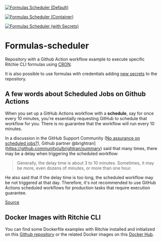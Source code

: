 [![Formulas Scheduler (Default)](https://github.com/GuillaumeFalourd/formulas-scheduler/actions/workflows/formulas-scheduler.yml/badge.svg)](https://github.com/GuillaumeFalourd/formulas-scheduler/actions/workflows/formulas-scheduler.yml)

[![Formulas Scheduler (Container)](https://github.com/GuillaumeFalourd/formulas-scheduler/actions/workflows/formulas-scheduler-container.yml/badge.svg)](https://github.com/GuillaumeFalourd/formulas-scheduler/actions/workflows/formulas-scheduler-container.yml)

[![Formulas Scheduler (with Secrets)](https://github.com/GuillaumeFalourd/ritchie-formulas-scheduler-demo/actions/workflows/formulas-scheduler-secrets.yml/badge.svg)](https://github.com/GuillaumeFalourd/ritchie-formulas-scheduler-demo/actions/workflows/formulas-scheduler-secrets.yml)

# Formulas-scheduler

Repository with a Github Action workflow example to execute specific Ritchie CLI formulas using [CRON](https://crontab.guru/#*_*_*_*_*).

It is also possible to use formulas with credentials adding [new secrets](https://docs.github.com/pt/actions/reference/encrypted-secrets) to the repository.

## A few words about Scheduled Jobs on Github Actions

When you set up a GitHub Actions workflow with a **schedule**, say for once every 10 minutes, you're essentially requesting GitHub to schedule that workflow for you. There is no guarantee that the workflow will run every 10 minutes. 

In a discussion in the GitHub Support Community ([No assurance on scheduled jobs?](https://github.community/t/no-assurance-on-scheduled-jobs/133753)), Github partner @brightran](https://github.community/u/brightran/summary) said that many times, there may be a delay when triggering the scheduled workflow:

> Generally, the delay time is about 3 to 10 minutes. Sometimes, it may
> be more, even dozens of minutes, or more than one hour.

He also said that if the delay time is too long, the scheduled workflow may be not triggered at that day. Therefore, it's not recommended to use GitHub Actions scheduled workflows for production tasks that require execution guarantee.

[Source](https://upptime.js.org/blog/2021/01/22/github-actions-schedule-not-working/)

## Docker Images with Ritchie CLI

You can find some Dockerfile examples with Ritchie installed and initialized on this [Github repository](https://github.com/GuillaumeFalourd/ritchie-docker-images) or the related Docker images on this [Docker Hub](https://hub.docker.com/repository/docker/guillaumefalourd/ritchiecli).
